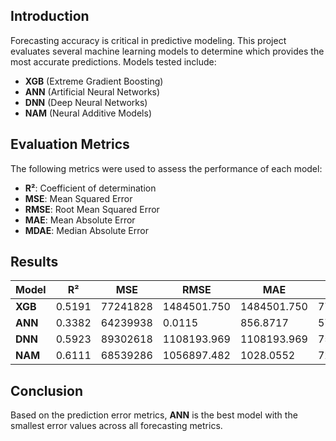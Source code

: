 ## Introduction

Forecasting accuracy is critical in predictive modeling. This project evaluates several machine learning models to determine which provides the most accurate predictions. Models tested include:
- **XGB** (Extreme Gradient Boosting)
- **ANN** (Artificial Neural Networks)
- **DNN** (Deep Neural Networks)
- **NAM** (Neural Additive Models)

## Evaluation Metrics

The following metrics were used to assess the performance of each model:
- **R²**: Coefficient of determination
- **MSE**: Mean Squared Error
- **RMSE**: Root Mean Squared Error
- **MAE**: Mean Absolute Error
- **MDAE**: Median Absolute Error

## Results

| Model | R² | MSE | RMSE | MAE | MDAE |
|-------|-----|---------|---------|---------|---------|
| **XGB** | 0.5191 | 77241828 | 1484501.750 | 1484501.750 | 774029 |
| **ANN** | 0.3382 | 64239938 | 0.0115 | 856.8717 | 576.9437 |
| **DNN** | 0.5923 | 89302618 | 1108193.969 | 1108193.969 | 750.2957 |
| **NAM**   | 0.6111 | 68539286 | 1056897.482 | 1028.0552 | 728.6470 |

## Conclusion

Based on the prediction error metrics, **ANN** is the best model with the smallest error values across all forecasting metrics.
